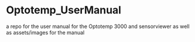 # Optotemp_UserManual
a repo for the user manual for the Optotemp 3000 and sensorviewer as well as assets/images for the manual
